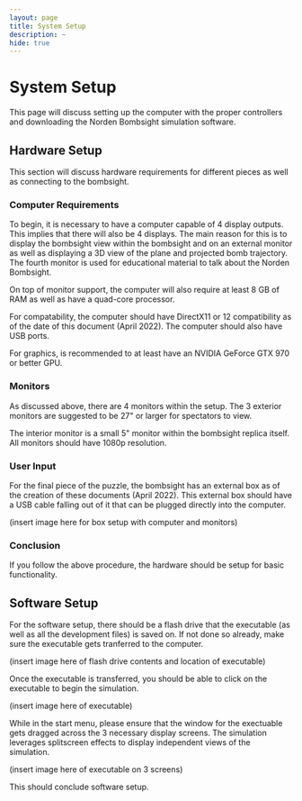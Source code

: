 ```yaml
---
layout: page
title: System Setup
description: ~
hide: true
---
```


# System Setup

This page will discuss setting up the computer with the proper controllers and downloading the Norden Bombsight simulation software.

## Hardware Setup

This section will discuss hardware requirements for different pieces as well as connecting to the bombsight. 

### Computer Requirements

To begin, it is necessary to have a computer capable of 4 display outputs. This implies that there will also be 4 displays. The main reason for this is to display the bombsight view within the bombsight and on an external monitor as well as displaying a 3D view of the plane and projected bomb trajectory. The fourth monitor is used for educational material to talk about the Norden Bombsight.

On top of monitor support, the computer will also require at least 8 GB of RAM as well as have a quad-core processor. 

For compatability, the computer should have DirectX11 or 12 compatibility as of the date of this document (April 2022). The computer should also have USB ports.

For graphics, is recommended to at least have an NVIDIA GeForce GTX 970 or better GPU. 

### Monitors

As discussed above, there are 4 monitors within the setup. The 3 exterior monitors are suggested to be 27" or larger for spectators to view. 

The interior monitor is a small 5" monitor within the bombsight replica itself. All monitors should have 1080p resolution. 

### User Input

For the final piece of the puzzle, the bombsight has an external box as of the creation of these documents (April 2022). This external box should have a USB cable falling out of it that can be plugged directly into the computer. 

(insert image here for box setup with computer and monitors)

### Conclusion 

If you follow the above procedure, the hardware should be setup for basic functionality. 

## Software Setup

For the software setup, there should be a flash drive that the executable (as well as all the development files) is saved on. If not done so already, make sure the executable gets tranferred to the computer. 

(insert image here of flash drive contents and location of executable)

Once the executable is transferred, you should be able to click on the executable to begin the simulation. 

(insert image here of executable)

While in the start menu, please ensure that the window for the exectuable gets dragged across the 3 necessary display screens. The simulation leverages splitscreen effects to display independent views of the simulation.

(insert image here of executable on 3 screens)

This should conclude software setup. 



